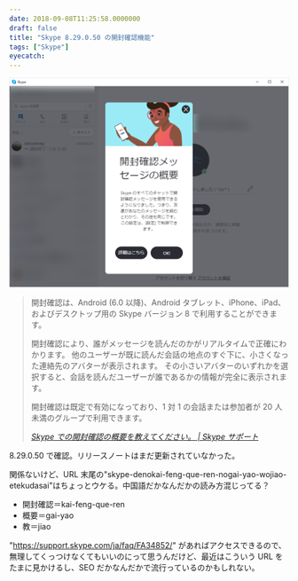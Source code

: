 ```yaml
---
date: 2018-09-08T11:25:58.0000000
draft: false
title: "Skype 8.29.0.50 の開封確認機能"
tags: ["Skype"]
eyecatch: 
---
```

<p><span itemscope itemtype="http://schema.org/Photograph"><img src="20180908111653.png" alt="f:id:daruyanagi:20180908111653p:plain" title="f:id:daruyanagi:20180908111653p:plain" class="hatena-fotolife" itemprop="image"></span><br />
</p>

<blockquote cite="https://support.skype.com/ja/faq/FA34852/skype-denokai-feng-que-ren-nogai-yao-wojiao-etekudasai">
<p>開封確認は、Android (6.0 以降)、Android タブレット、iPhone、iPad、およびデスクトップ用の Skype バージョン 8 で利用することができます。</p><p>開封確認により、誰がメッセージを読んだのかがリアルタイムで正確にわかります。 他のユーザーが既に読んだ会話の地点のすぐ下に、小さくなった連絡先のアバターが表示されます。 その小さいアバターのいずれかを選択すると、会話を読んだユーザーが誰であるかの情報が完全に表示されます。 </p><p>開封確認は既定で有効になっており、1 対 1 の会話または参加者が 20 人未満のグループで利用できます。 </p>

<cite><a href="https://support.skype.com/ja/faq/FA34852/skype-denokai-feng-que-ren-nogai-yao-wojiao-etekudasai">Skype &#x3067;&#x306E;&#x958B;&#x5C01;&#x78BA;&#x8A8D;&#x306E;&#x6982;&#x8981;&#x3092;&#x6559;&#x3048;&#x3066;&#x304F;&#x3060;&#x3055;&#x3044;&#x3002; | Skype &#x30B5;&#x30DD;&#x30FC;&#x30C8;</a></cite>
</blockquote>
<p>8.29.0.50 で確認。リリースノートはまだ更新されていなかった。</p><p>関係ないけど、URL 末尾の"skype-denokai-feng-que-ren-nogai-yao-wojiao-etekudasai"はちょっとウケる。中国語だかなんだかの読み方混じってる？</p>

<ul>
<li>開封確認＝kai-feng-que-ren</li>
<li>概要＝gai-yao</li>
<li>教＝jiao</li>
</ul><p>"<a href="https://support.skype.com/ja/faq/FA34852/">https://support.skype.com/ja/faq/FA34852/</a>" があればアクセスできるので、無理してくっつけなくてもいいのにって思うんだけど、最近はこういう URL をたまに見かけるし、SEO だかなんだかで流行っているのかもしれない。</p>
